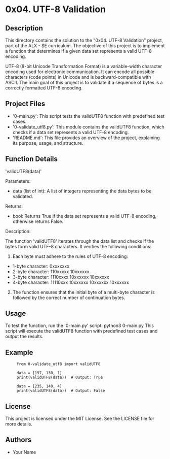  # 0x04. UTF-8 Validation

## Description

This directory contains the solution to the "0x04. UTF-8 Validation" project, part of the ALX - SE curriculum. The objective of this project is to implement a function that determines if a given data set represents a valid UTF-8 encoding.

UTF-8 (8-bit Unicode Transformation Format) is a variable-width character encoding used for electronic communication. It can encode all possible characters (code points) in Unicode and is backward-compatible with ASCII. The main goal of this project is to validate if a sequence of bytes is a correctly formatted UTF-8 encoding.

## Project Files

- '0-main.py': This script tests the validUTF8 function with predefined test cases.
- '0-validate_utf8.py': This module contains the validUTF8 function, which checks if a data set represents a valid UTF-8 encoding.
- 'README.md': This file provides an overview of the project, explaining its purpose, usage, and structure.

## Function Details

'validUTF8(data)'

Parameters:

- data (list of int): A list of integers representing the data bytes to be validated.

Returns:

- bool: Returns True if the data set represents a valid UTF-8 encoding, otherwise returns False.

Description:

The function 'validUTF8' iterates through the data list and checks if the bytes form valid UTF-8 characters. It verifies the following conditions:

1. Each byte must adhere to the rules of UTF-8 encoding:
- 1-byte character: 0xxxxxxx
- 2-byte character: 110xxxxx 10xxxxxx
- 3-byte character: 1110xxxx 10xxxxxx 10xxxxxx
- 4-byte character: 11110xxx 10xxxxxx 10xxxxxx 10xxxxxx
2. The function ensures that the initial byte of a multi-byte character is followed by the correct number of continuation bytes.

## Usage

To test the function, run the '0-main.py' script:
      python3 0-main.py
This script will execute the validUTF8 function with predefined test cases and output the results.

## Example

         from 0-validate_utf8 import validUTF8

         data = [197, 130, 1]
         print(validUTF8(data))  # Output: True

         data = [235, 140, 4]
         print(validUTF8(data))  # Output: False

## License

This project is licensed under the MIT License. See the LICENSE file for more details.

## Authors

- Your Name

